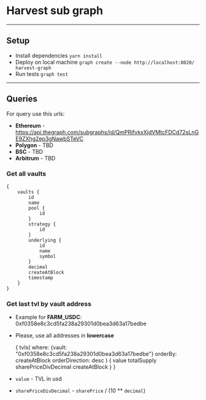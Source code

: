 # Harvest sub graph 

--- 
## Setup

- Install dependencies `yarn install` 
- Deploy on local machine `graph create --node http://localhost:8020/ harvest-graph`
- Run tests `graph test`


---

## Queries

For query use this urls:
- **Ethereum** - <https://api.thegraph.com/subgraphs/id/QmPRifvkxXjdVMtcFDCd72sLnGE9ZXhg2ep3gNawbSTeVC>
- **Polygon** - TBD
- **BSC** - TBD
- **Arbitrum** - TBD


### Get all vaults
    {
        vaults {
            id
            name
            pool {
                id
            }
            strategy {
                id
            }
            underlying {
                id
                name
                symbol
            }
            decimal
            createAtBlock
            timestamp
        }
    }

### Get last tvl by vault address
- Example for **FARM_USDC**: 0xf0358e8c3cd5fa238a29301d0bea3d63a17bedbe
- Please, use all addresses in **lowercase**


    {
        tvls(
            where: {vault: "0xf0358e8c3cd5fa238a29301d0bea3d63a17bedbe"}
            orderBy: createAtBlock
            orderDirection: desc
        ) {
            value
            totalSupply
            sharePriceDivDecimal
            createAtBlock
        }
    }

- `value` - TVL in usd
- `sharePriceDivDecimal` - `sharePrice` / (10 ** `decimal`)

